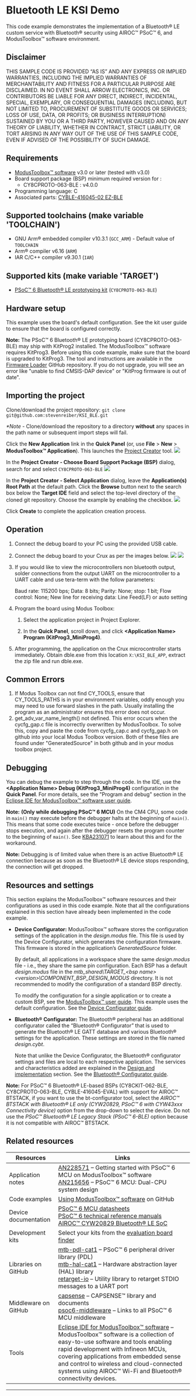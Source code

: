 # Bluetooth LE KSI Demo

This code example demonstrates the implementation of a Bluetooth&reg; LE custom service with Bluetooth&reg; security using AIROC&trade; PSoC&trade; 6, and ModusToolbox&trade; software environment.

## Disclaimer

THIS SAMPLE CODE IS PROVIDED “AS IS” AND ANY EXPRESS OR IMPLIED WARRANTIES, INCLUDING THE IMPLIED WARRANTIES OF MERCHANTABILITY AND FITNESS FOR A PARTICULAR PURPOSE ARE DISCLAIMED. IN NO EVENT SHALL ARROW ELECTRONICS, INC. OR CONTRIBUTORS BE LIABLE FOR ANY DIRECT, INDIRECT, INCIDENTAL, SPECIAL, EXEMPLARY, OR CONSEQUENTIAL DAMAGES (INCLUDING, BUT NOT LIMITED TO, PROCUREMENT OF SUBSTITUTE GOODS OR SERVICES; LOSS OF USE, DATA, OR PROFITS; OR BUSINESS INTERRUPTION) SUSTAINED BY YOU OR A THIRD PARTY, HOWEVER CAUSED AND ON ANY THEORY OF LIABILITY, WHETHER IN CONTRACT, STRICT LIABILITY, OR TORT ARISING IN ANY WAY OUT OF THE USE OF THIS SAMPLE CODE, EVEN IF ADVISED OF THE POSSIBILITY OF SUCH DAMAGE.

## Requirements

- [ModusToolbox&trade; software](https://www.infineon.com/modustoolbox) v3.0 or later (tested with v3.0)
- Board support package (BSP) minimum required version for :
   - CY8CPROTO-063-BLE : v4.0.0
- Programming language: C
- Associated parts: [CYBLE-416045-02 EZ-BLE](https://www.infineon.com/cms/en/product/wireless-connectivity/airoc-bluetooth-le-bluetooth-multiprotocol/airoc-bluetooth-modules/cyble-416045-02/)

## Supported toolchains (make variable 'TOOLCHAIN')

- GNU Arm&reg; embedded compiler v10.3.1 (`GCC_ARM`) - Default value of `TOOLCHAIN`
- Arm&reg; compiler v6.16 (`ARM`)
- IAR C/C++ compiler v9.30.1 (`IAR`)

## Supported kits (make variable 'TARGET')

- [PSoC&trade; 6 Bluetooth&reg; LE prototyping kit](https://www.infineon.com/CY8CPROTO-063-BLE) (`CY8CPROTO-063-BLE`)

## Hardware setup

This example uses the board's default configuration. See the kit user guide to ensure that the board is configured correctly.

**Note:** The PSoC&trade; 6 Bluetooth&reg; LE prototyping board (CY8CPROTO-063-BLE) may ship with KitProg2 installed. The ModusToolbox&trade; software requires KitProg3. Before using this code example, make sure that the board is upgraded to KitProg3. The tool and instructions are available in the [Firmware Loader](https://github.com/Infineon/Firmware-loader) GitHub repository. If you do not upgrade, you will see an error like "unable to find CMSIS-DAP device" or "KitProg firmware is out of date".

## Importing the project

Clone/download the project repository:
`git clone git@github.com:stevenreiber/KSI_BLE.git`

_*Note_ - Clone/download the repository to a directory **without** any spaces in the path name or subsequent import steps will fail.

Click the **New Application** link in the **Quick Panel** (or, use **File** > **New** > **ModusToolbox&trade; Application**). This launches the [Project Creator](https://www.infineon.com/ModusToolboxProjectCreator) tool.
![](./images/new_application.png)

In the **Project Creator - Choose Board Support Package (BSP)** dialog, search for and select `CY8CPROTO-063-BLE`
![](./images/source_template.png)

In the **Project Creator - Select Application** dialog, leave the **Application(s) Root Path** at the default path.
Click the **Browse** button next to the search box below the **Target IDE** field and select the top-level directory of the cloned git repository.
Choose the example by enabling the checkbox.
![](./images/select_application.png)

Click **Create** to complete the application creation process.

## Operation
1. Connect the debug board to your PC using the provided USB cable.

2. Connect the debug board to your Crux as per the images below.
![](images/debug-board-connections.png)
![](images/crux-board-connections.png)

3. If you would like to view the microcontrollers non bluetooth output, solder connections from the output UART on the microcontroller to a UART cable and use tera-term with the follow parameters:

   Baud rate: 115200 bps; Data: 8 bits; Parity: None; stop: 1 bit; Flow control: None; New line for receiving data: Line Feed(LF) or auto setting

4. Program the board using Modus Toolbox:
   
      1. Select the application project in Project Explorer.

      2. In the **Quick Panel**, scroll down, and click **\<Application Name> Program (KitProg3_MiniProg4)**.


5. After programming, the application on the Crux microcontroller starts immediately. Obtain dble.exe from this location `X:\KSI_BLE_APP`, extract the zip file and run dble.exe. 

## Common Errors
1. If Modus Toolbox can not find CY_TOOLS, ensure that CY_TOOLS_PATHS is in your environment variables, oddly enough you may need to use forward slashes in the path. Usually installing the program as an administrator ensures this error does not occur.
2. get_adv_var_name_length() not defined. This error occurs when the cycfg_gap.c file is incorrectly overwritten by ModusToolbox. To solve this, copy and paste the code from cycfg_cap.c and cycfg_gap.h on github into your local Modus Toolbox version.
Both of these files are found under "GeneratedSource" in both github and in your modus toolbox project.

## Debugging

You can debug the example to step through the code. In the IDE, use the **\<Application Name> Debug (KitProg3_MiniProg4)** configuration in the **Quick Panel**. For more details, see the "Program and debug" section in the [Eclipse IDE for ModusToolbox&trade; software user guide](https://www.infineon.com/dgdl/Infineon-Eclipse_IDE_for_ModusToolbox_User_Guide_1-UserManual-v01_00-EN.pdf?fileId=8ac78c8c7d718a49017d99bcb86331e8).

**Note:** **(Only while debugging PSoC™ 6 MCU)** On the CM4 CPU, some code in `main()` may execute before the debugger halts at the beginning of `main()`. This means that some code executes twice - once before the debugger stops execution, and again after the debugger resets the program counter to the beginning of `main()`. See [KBA231071](https://community.infineon.com/t5/Knowledge-Base-Articles/PSoC-6-MCU-Code-in-main-executes-before-the-debugger-halts-at-the-first-line-of/ta-p/253856) to learn about this and for the workaround.

**Note:** Debugging is of limited value when there is an active Bluetooth&reg; LE connection because as soon as the Bluetooth&reg; LE device stops responding, the connection will get dropped.

## Resources and settings

This section explains the ModusToolbox&trade; software resources and their configurations as used in this code example. Note that all the configurations explained in this section have already been implemented in the code example.

- **Device Configurator:** ModusToolbox&trade; software stores the configuration settings of the application in the *design.modus* file. This file is used by the Device Configurator, which generates the configuration firmware. This firmware is stored in the application’s *GeneratedSource* folder.

   By default, all applications in a workspace share the same *design.modus* file - i.e., they share the same pin configuration. Each BSP has a default *design.modus* file in the *mtb_shared\TARGET_\<bsp name\>\<version\>\COMPONENT_BSP_DESIGN_MODUS* directory. It is not recommended to modify the configuration of a standard BSP directly.

   To modify the configuration for a single application or to create a custom BSP, see the [ModusToolbox&trade; user guide](https://www.infineon.com/dgdl/Infineon-ModusToolbox_2.4_User_Guide-Software-v01_00-EN.pdf?fileId=8ac78c8c7e7124d1017ed97e72563632). This example uses the default configuration. See the [Device Configurator guide](https://www.infineon.com/dgdl/Infineon-ModusToolbox_Device_Configurator_Guide_4-UserManual-v01_00-EN.pdf?fileId=8ac78c8c7d718a49017d99ab297631cb).

- **Bluetooth&reg; Configurator:** The Bluetooth&reg; peripheral has an additional configurator called the “Bluetooth&reg; Configurator” that is used to generate the Bluetooth&reg; LE GATT database and various Bluetooth&reg; settings for the application. These settings are stored in the file named *design.cybt*.

   Note that unlike the Device Configurator, the Bluetooth&reg; configurator settings and files are local to each respective application. The services and characteristics added are explained in the [Design and implementation](#design-and-implementation) section. See the [Bluetooth&reg; Configurator guide](https://www.infineon.com/dgdl/Infineon-ModusToolbox_Bluetooth_Configurator_Guide_3-UserManual-v01_00-EN.pdf?fileId=8ac78c8c7d718a49017d99aaf5b231be).

**Note:** For PSoC&trade; 6 Bluetooth&reg; LE-based BSPs (CY8CKIT-062-BLE, CY8CPROTO-063-BLE, CYBLE-416045-EVAL) with support for AIROC&trade; BTSTACK, if you want to use the bt-configurator tool, select the *AIROC&trade; BTSTACK with Bluetooth&reg; LE only (CYW20829, PSoC&trade; 6 with CYW43xxx Connectivity device)* option from the drop-down to select the device. Do not use the *PSoC&trade; Bluetooth&reg; LE Legacy Stack (PSoC&trade; 6-BLE)* option because it is not compatible with AIROC&trade; BTSTACK.

## Related resources

Resources  | Links
-----------|----------------------------------
Application notes  | [AN228571](https://www.infineon.com/AN228571) – Getting started with PSoC&trade; 6 MCU on ModusToolbox&trade; software <br>  [AN215656](https://www.infineon.com/AN215656) – PSoC&trade; 6 MCU: Dual-CPU system design
Code examples  | [Using ModusToolbox&trade; software](https://github.com/Infineon/Code-Examples-for-ModusToolbox-Software) on GitHub
Device documentation | [PSoC&trade; 6 MCU datasheets](https://www.infineon.com/cms/en/search.html#!view=downloads&term=psoc6&doc_group=Data%20Sheet) <br> [PSoC&trade; 6 technical reference manuals](https://www.infineon.com/cms/en/search.html#!view=downloads&term=psoc6&doc_group=Additional%20Technical%20Information)<br>[AIROC&trade; CYW20829 Bluetooth&reg; LE SoC](https://www.infineon.com/cms/en/product/promopages/airoc20829)
Development kits | Select your kits from the [evaluation board finder](https://www.infineon.com/cms/en/design-support/finder-selection-tools/product-finder/evaluation-board)
Libraries on GitHub  | [mtb-pdl-cat1](https://github.com/Infineon/mtb-pdl-cat1) – PSoC&trade; 6 peripheral driver library (PDL)  <br> [mtb-hal-cat1](https://github.com/Infineon/mtb-hal-cat1) – Hardware abstraction layer (HAL) library <br> [retarget-io](https://github.com/Infineon/retarget-io) – Utility library to retarget STDIO messages to a UART port
Middleware on GitHub  | [capsense](https://github.com/Infineon/capsense) – CAPSENSE&trade; library and documents <br> [psoc6-middleware](https://github.com/Infineon/modustoolbox-software#psoc-6-middleware-libraries) – Links to all PSoC&trade; 6 MCU middleware
Tools  | [Eclipse IDE for ModusToolbox&trade; software](https://www.infineon.com/modustoolbox) – ModusToolbox&trade; software is a collection of easy-to-use software and tools enabling rapid development with Infineon MCUs, covering applications from embedded sense and control to wireless and cloud-connected systems using AIROC&trade; Wi-Fi and Bluetooth&reg; connectivity devices.

-------------------------------------------------------------------------------
